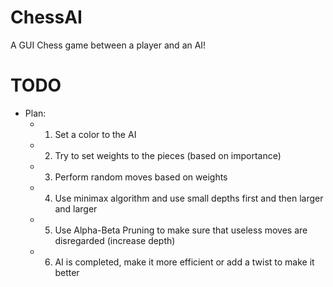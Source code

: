 # ChessAI
A GUI Chess game between a player and an AI!


# TODO
- Plan:
  - 1. Set a color to the AI
  - 2. Try to set weights to the pieces (based on importance)
  - 3. Perform random moves based on weights
  - 4. Use minimax algorithm and use small depths first and then larger and larger
  - 5. Use Alpha-Beta Pruning to make sure that useless moves are disregarded (increase depth)
  - 6. AI is completed, make it more efficient or add a twist to make it better

  
  